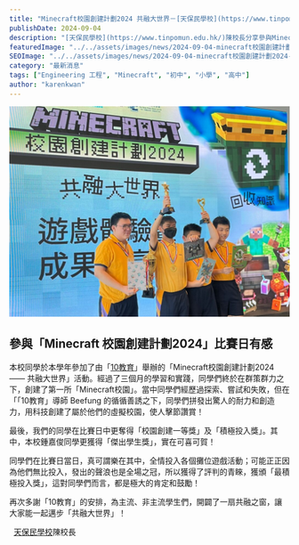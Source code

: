 ```yaml
---
title: "Minecraft校園創建計劃2024 共融大世界－[天保民學校](https://www.tinpomun.edu.hk/)陳校長的話"
publishDate: 2024-09-04
description: "[天保民學校](https://www.tinpomun.edu.hk/)陳校長分享參與Minecraft校園創建計劃2024的體驗，學生經過三個月學習創建虛擬校園，榮獲校園創建一等獎、積極投入獎和傑出學生獎。"
featuredImage: "../../assets/images/news/2024-09-04-minecraft校園創建計劃2024-共融大世界天保民學校陳校長的話/image1.jpeg"
SEOImage: "../../assets/images/news/2024-09-04-minecraft校園創建計劃2024-共融大世界天保民學校陳校長的話/image1.jpeg"
category: "最新消息"
tags: ["Engineering 工程", "Minecraft", "初中", "小學", "高中"]
author: "karenkwan"
---
```


![](../../assets/images/news/2024-09-04-minecraft校園創建計劃2024-共融大世界天保民學校陳校長的話/image2.jpeg)
## 參與「Minecraft 校園創建計劃2024」比賽日有感
本校同學於本學年參加了由「[10教育](/)」舉辦的「Minecraft校園創建計劃2024 —— 共融大世界」活動。經過了三個月的學習和實踐，同學們終於在群策群力之下，創建了第一所「Minecraft校園」。當中同學們經歷過探索、嘗試和失敗，但在「「10教育」導師 Beefung 的循循善誘之下，同學們拼發出驚人的耐力和創造力，用科技創建了屬於他們的虛擬校園，使人擊節讚賞！

最後，我們的同學在比賽日中更奪得「校園創建一等獎」及「積極投入獎」。其中，本校鍾嘉俊同學更獲得「傑出學生獎」，實在可喜可賀！

同學們在比賽日當日，真可謂樂在其中，全情投入各個攤位遊戲活動；可能正正因為他們無比投入，發出的聲浪也是全場之冠，所以獲得了評判的青睞，獲頒「最積極投入獎」，這對同學們而言，都是極大的肯定和鼓勵！

再次多謝「10教育」的安排，為主流、非主流學生們，開闢了一扇共融之窗，讓大家能一起邁步「共融大世界」！

  [天保民學校](https://www.tinpomun.edu.hk/)陳校長
